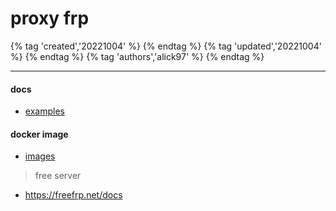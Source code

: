 # proxy frp

{% tag 'created','20221004' %} {% endtag %} {% tag 'updated','20221004' %} {% endtag %} {% tag 'authors','alick97' %} {% endtag %}

---


#### docs
- [examples](https://gofrp.org/docs/examples/)

#### docker image
- [images](https://hub.docker.com/r/snowdreamtech/frpc/tags)

> free server
- https://freefrp.net/docs